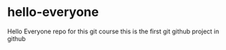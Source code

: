 # hello-everyone
Hello Everyone repo for this git course
this is the first git github project in github  
